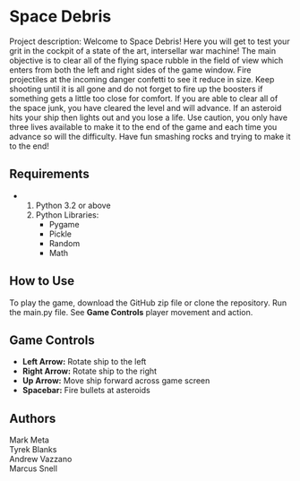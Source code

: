 # Space Debris

Project description:  Welcome to Space Debris! Here you will get to test your grit in the cockpit of a state of the art, intersellar war machine!  The main objective is to clear all of the flying space rubble in the field of view which enters from both the left and right sides of the game window. Fire projectiles at the incoming danger confetti to see it reduce in size. Keep shooting until it is all gone and do not forget to fire up the boosters if something gets a little too close for comfort.  If you are able to clear all of the space junk, you have cleared the level and will advance.  If an asteroid hits your ship then lights out and you lose a life.  Use caution, you only have three lives available to make it to the end of the game and each time you advance so will the difficulty.  Have fun smashing rocks and trying to make it to the end!

## Requirements

 - 1. Python 3.2 or above
   3. Python Libraries:
      - Pygame
      - Pickle
      - Random
      - Math
     
## How to Use

To play the game, download the GitHub zip file or clone the repository.  Run the main.py file.  See **Game Controls** player movement and action.

## Game Controls
- **Left Arrow:**  Rotate ship to the left
- **Right Arrow:** Rotate ship to the right
- **Up Arrow:** Move ship forward across game screen
- **Spacebar:** Fire bullets at asteroids

## Authors
Mark Meta\
Tyrek Blanks\
Andrew Vazzano\
Marcus Snell

